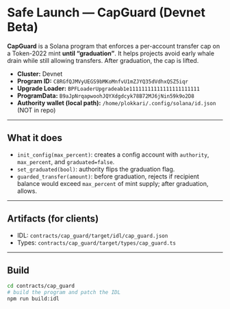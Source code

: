 # Safe Launch — CapGuard (Devnet Beta)

**CapGuard** is a Solana program that enforces a per-account transfer cap on a Token-2022 mint **until “graduation”**. It helps projects avoid early whale drain while still allowing transfers. After graduation, the cap is lifted.

- **Cluster:** Devnet  
- **Program ID:** `C8RGfQJMVyUEGS9bMKoMnfvU1mZJYQ35dVdhxQSZ5iqr`  
- **Upgrade Loader:** `BPFLoaderUpgradeab1e11111111111111111111111`  
- **ProgramData:** `B9aJpNrqapwoohJQYXdgdcyk78B72MJ6jNin59k9o2D8`  
- **Authority wallet (local path):** `/home/plokkari/.config/solana/id.json` (NOT in repo)

---

## What it does

- `init_config(max_percent)`: creates a config account with `authority`, `max_percent`, and `graduated=false`.  
- `set_graduated(bool)`: authority flips the graduation flag.  
- `guarded_transfer(amount)`: before graduation, rejects if recipient balance would exceed `max_percent` of mint supply; after graduation, allows.

---

## Artifacts (for clients)

- IDL: `contracts/cap_guard/target/idl/cap_guard.json`  
- Types: `contracts/cap_guard/target/types/cap_guard.ts`

---

## Build

```bash
cd contracts/cap_guard
# build the program and patch the IDL
npm run build:idl
